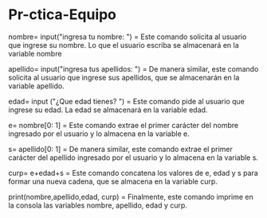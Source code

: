 # Pr-ctica-Equipo

nombre= input("ingresa tu nombre: ") = Este comando solicita al usuario que ingrese su nombre. Lo que el usuario escriba se almacenará en la variable nombre

apellido= input("ingresa tus apellidos: ") = De manera similar, este comando solicita al usuario que ingrese sus apellidos, que se almacenarán en la variable apellido.

edad= input  ("¿Que edad tienes? ") = Este comando pide al usuario que ingrese su edad. La edad se almacenará en la variable edad.

e= nombre[0: 1] =  Este comando extrae el primer carácter del nombre ingresado por el usuario y lo almacena en la variable e.

s= apellido[0: 1] = De manera similar, este comando extrae el primer carácter del apellido ingresado por el usuario y lo almacena en la variable s.

curp= e+edad+s = Este comando concatena los valores de e, edad y s para formar una nueva cadena, que se almacena en la variable curp.

print(nombre,apellido,edad, curp) =  Finalmente, este comando imprime en la consola las variables nombre, apellido, edad y curp.
